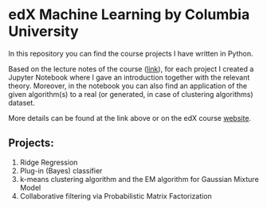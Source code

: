 # edX Machine Learning by Columbia University

In this repository you can find the course projects I have written in Python.

Based on the lecture notes of the course ([link](http://www.columbia.edu/~jwp2128/Teaching/W4721/Spring2017/W4721Spring2017.html)), for each project I created a Jupyter Notebook where I gave an introduction together with the relevant theory. Moreover, in the notebook you can also find an application of the given algorithm(s) to a real (or generated, in case of clustering algorithms) dataset.

More details can be found at the link above or on the edX course [website](https://www.edx.org/course/machine-learning-columbiax-csmm-102x-2).

## Projects:
1. Ridge Regression
2. Plug-in (Bayes) classifier
3. k-means clustering algorithm and the EM algorithm for Gaussian Mixture Model
4. Collaborative filtering via Probabilistic Matrix Factorization
